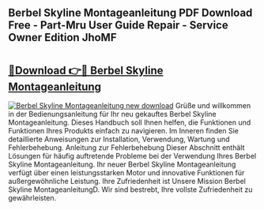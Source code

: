 ## Berbel Skyline Montageanleitung PDF Download Free - Part-Mru User Guide Repair - Service Owner Edition JhoMF

# <h2><a href="http://df76f3l.blite.top/?on=Berbel+Skyline+Montageanleitung">🔗Download 👉🔴 Berbel Skyline Montageanleitung</a></h2>

[![Berbel Skyline Montageanleitung new download](https://i.imgur.com/lujVjoI.png)](http://df76f3l.blite.top/?on=Berbel+Skyline+Montageanleitung)
Grüße und willkommen in der Bedienungsanleitung für Ihr neu gekauftes Berbel Skyline Montageanleitung. Dieses Handbuch soll Ihnen helfen, die Funktionen und Funktionen Ihres Produkts einfach zu navigieren. Im Inneren finden Sie detaillierte Anweisungen zur Installation, Verwendung, Wartung und Fehlerbehebung. Anleitung zur Fehlerbehebung Dieser Abschnitt enthält Lösungen für häufig auftretende Probleme bei der Verwendung Ihres Berbel Skyline Montageanleitung. Ihr neuer Berbel Skyline Montageanleitung verfügt über einen leistungsstarken Motor und innovative Funktionen für außergewöhnliche Leistung. Ihre Zufriedenheit ist Unsere Mission Berbel Skyline MontageanleitungD. Wir sind bestrebt, Ihre vollste Zufriedenheit zu gewährleisten.
